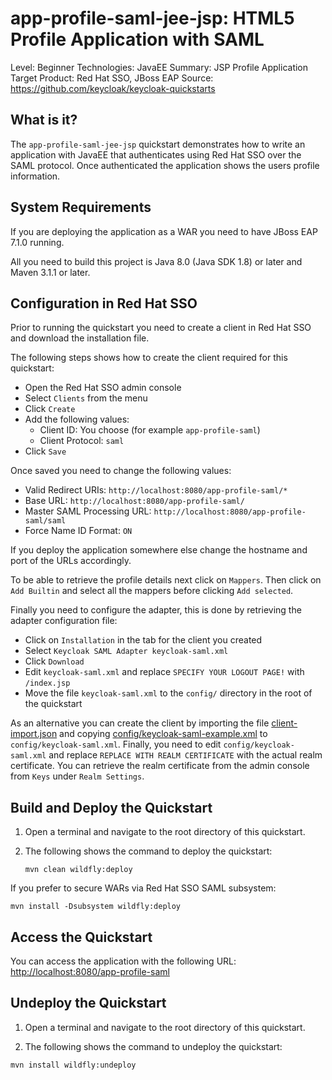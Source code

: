 app-profile-saml-jee-jsp: HTML5 Profile Application with SAML
=============================================================

Level: Beginner
Technologies: JavaEE
Summary: JSP Profile Application
Target Product: Red Hat SSO, JBoss EAP
Source: <https://github.com/keycloak/keycloak-quickstarts>


What is it?
-----------

The `app-profile-saml-jee-jsp` quickstart demonstrates how to write an application with JavaEE that
authenticates using Red Hat SSO over the SAML protocol. Once authenticated the application shows the users profile information.


System Requirements
-------------------

If you are deploying the application as a WAR you need to have JBoss EAP 7.1.0 running.

All you need to build this project is Java 8.0 (Java SDK 1.8) or later and Maven 3.1.1 or later.


Configuration in Red Hat SSO
-----------------------

Prior to running the quickstart you need to create a client in Red Hat SSO and download the installation file.

The following steps shows how to create the client required for this quickstart:

* Open the Red Hat SSO admin console
* Select `Clients` from the menu
* Click `Create`
* Add the following values:
  * Client ID: You choose (for example `app-profile-saml`)
  * Client Protocol: `saml`
* Click `Save`

Once saved you need to change the following values:

* Valid Redirect URIs: `http://localhost:8080/app-profile-saml/*`
* Base URL: `http://localhost:8080/app-profile-saml/`
* Master SAML Processing URL: `http://localhost:8080/app-profile-saml/saml`
* Force Name ID Format: `ON`

If you deploy the application somewhere else change the hostname and port of the URLs accordingly.

To be able to retrieve the profile details next click on `Mappers`. Then click on `Add Builtin` and select all the
mappers before clicking `Add selected`.

Finally you need to configure the adapter, this is done by retrieving the adapter configuration file:

* Click on `Installation` in the tab for the client you created
* Select `Keycloak SAML Adapter keycloak-saml.xml`
* Click `Download`
* Edit `keycloak-saml.xml` and replace `SPECIFY YOUR LOGOUT PAGE!` with `/index.jsp`
* Move the file `keycloak-saml.xml` to the `config/` directory in the root of the quickstart

As an alternative you can create the client by importing the file [client-import.json](config/client-import.json) and
copying [config/keycloak-saml-example.xml](config/keycloak-saml-example.xml) to `config/keycloak-saml.xml`. Finally,
you need to edit `config/keycloak-saml.xml` and replace `REPLACE WITH REALM CERTIFICATE` with the actual realm certificate.
You can retrieve the realm certificate from the admin console from `Keys` under `Realm Settings`.


Build and Deploy the Quickstart
--------------------------------

1. Open a terminal and navigate to the root directory of this quickstart.

2. The following shows the command to deploy the quickstart:

   ````
   mvn clean wildfly:deploy
   ````

If you prefer to secure WARs via Red Hat SSO SAML subsystem:

   ````
   mvn install -Dsubsystem wildfly:deploy

   ````

Access the Quickstart
----------------------

You can access the application with the following URL: <http://localhost:8080/app-profile-saml>


Undeploy the Quickstart
--------------------

1. Open a terminal and navigate to the root directory of this quickstart.

2. The following shows the command to undeploy the quickstart:

````
mvn install wildfly:undeploy
````
